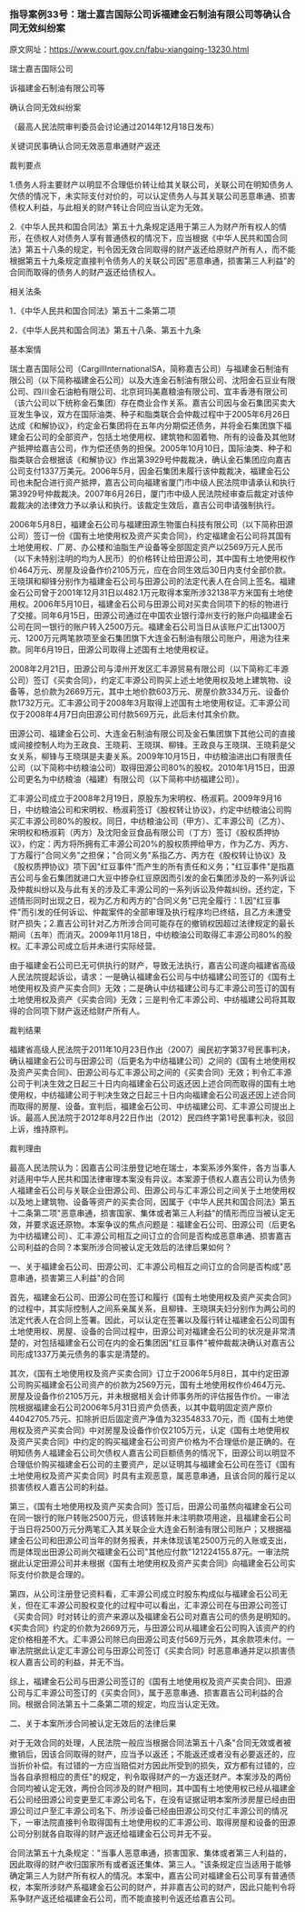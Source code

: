 ### 指导案例33号：瑞士嘉吉国际公司诉福建金石制油有限公司等确认合同无效纠纷案
原文网址：https://www.court.gov.cn/fabu-xiangqing-13230.html

瑞士嘉吉国际公司

诉福建金石制油有限公司等

确认合同无效纠纷案

（最高人民法院审判委员会讨论通过2014年12月18日发布）

关键词民事确认合同无效恶意串通财产返还

裁判要点

1.债务人将主要财产以明显不合理低价转让给其关联公司，关联公司在明知债务人欠债的情况下，未实际支付对价的，可以认定债务人与其关联公司恶意串通、损害债权人利益，与此相关的财产转让合同应当认定为无效。

2.《中华人民共和国合同法》第五十九条规定适用于第三人为财产所有权人的情形，在债权人对债务人享有普通债权的情况下，应当根据《中华人民共和国合同法》第五十八条的规定，判令因无效合同取得的财产返还给原财产所有人，而不能根据第五十九条规定直接判令债务人的关联公司因"恶意串通，损害第三人利益"的合同而取得的债务人的财产返还给债权人。

相关法条

1．《中华人民共和国合同法》第五十二条第二项

2．《中华人民共和国合同法》第五十八条、第五十九条

基本案情

瑞士嘉吉国际公司（CargillInternationalSA，简称嘉吉公司）与福建金石制油有限公司（以下简称福建金石公司）以及大连金石制油有限公司、沈阳金石豆业有限公司、四川金石油粕有限公司、北京珂玛美嘉粮油有限公司、宜丰香港有限公司（该六公司以下统称金石集团）存在商业合作关系。嘉吉公司因与金石集团买卖大豆发生争议，双方在国际油类、种子和脂类联合会仲裁过程中于2005年6月26日达成《和解协议》，约定金石集团将在五年内分期偿还债务，并将金石集团旗下福建金石公司的全部资产，包括土地使用权、建筑物和固着物、所有的设备及其他财产抵押给嘉吉公司，作为偿还债务的担保。2005年10月10日，国际油类、种子和脂类联合会根据该《和解协议》作出第3929号仲裁裁决，确认金石集团应向嘉吉公司支付1337万美元。2006年5月，因金石集团未履行该仲裁裁决，福建金石公司也未配合进行资产抵押，嘉吉公司向福建省厦门市中级人民法院申请承认和执行第3929号仲裁裁决。2007年6月26日，厦门市中级人民法院经审查后裁定对该仲裁裁决的法律效力予以承认和执行。该裁定生效后，嘉吉公司申请强制执行。

2006年5月8日，福建金石公司与福建田源生物蛋白科技有限公司（以下简称田源公司）签订一份《国有土地使用权及资产买卖合同》，约定福建金石公司将其国有土地使用权、厂房、办公楼和油脂生产设备等全部固定资产以2569万元人民币（以下未特别注明的均为人民币）的价格转让给田源公司，其中国有土地使用权作价464万元、房屋及设备作价2105万元，应在合同生效后30日内支付全部价款。王晓琪和柳锋分别作为福建金石公司与田源公司的法定代表人在合同上签名。福建金石公司曾于2001年12月31日以482.1万元取得本案所涉32138平方米国有土地使用权。2006年5月10日，福建金石公司与田源公司对买卖合同项下的标的物进行了交接。同年6月15日，田源公司通过在中国农业银行漳州支行的账户向福建金石公司在同一银行的账户转入2500万元。福建金石公司当日从该账户汇出1300万元、1200万元两笔款项至金石集团旗下大连金石制油有限公司账户，用途为往来款。同年6月19日，田源公司取得上述国有土地使用权证。

2008年2月21日，田源公司与漳州开发区汇丰源贸易有限公司（以下简称汇丰源公司）签订《买卖合同》，约定汇丰源公司购买上述土地使用权及地上建筑物、设备等，总价款为2669万元，其中土地价款603万元、房屋价款334万元、设备价款1732万元。汇丰源公司于2008年3月取得上述国有土地使用权证。汇丰源公司仅于2008年4月7日向田源公司付款569万元，此后未付其余价款。

田源公司、福建金石公司、大连金石制油有限公司及金石集团旗下其他公司的直接或间接控制人均为王政良、王晓莉、王晓琪、柳锋。王政良与王晓琪、王晓莉是父女关系，柳锋与王晓琪是夫妻关系。2009年10月15日，中纺粮油进出口有限责任公司（以下简称中纺粮油公司）取得田源公司80%的股权。2010年1月15日，田源公司更名为中纺粮油（福建）有限公司（以下简称中纺福建公司）。

汇丰源公司成立于2008年2月19日，原股东为宋明权、杨淑莉。2009年9月16日，中纺粮油公司和宋明权、杨淑莉签订《股权转让协议》，约定中纺粮油公司购买汇丰源公司80%的股权。同日，中纺粮油公司（甲方）、汇丰源公司（乙方）、宋明权和杨淑莉（丙方）及沈阳金豆食品有限公司（丁方）签订《股权质押协议》，约定：丙方将所拥有汇丰源公司20%的股权质押给甲方，作为乙方、丙方、丁方履行"合同义务"之担保；"合同义务"系指乙方、丙方在《股权转让协议》及《股权质押协议》项下因"红豆事件"而产生的所有责任和义务；"红豆事件"是指嘉吉公司与金石集团就进口大豆中掺杂红豆原因而引发的金石集团涉及的一系列诉讼及仲裁纠纷以及与此有关的涉及汇丰源公司的一系列诉讼及仲裁纠纷。还约定，下述情形同时出现之日，视为乙方和丙方的"合同义务"已完全履行：1.因"红豆事件"而引发的任何诉讼、仲裁案件的全部审理及执行程序均已终结，且乙方未遭受财产损失；2.嘉吉公司针对乙方所涉合同可能存在的撤销权因超过法律规定的最长期间（五年）而消灭。2009年11月18日，中纺粮油公司取得汇丰源公司80%的股权。汇丰源公司成立后并未进行实际经营。

由于福建金石公司已无可供执行的财产，导致无法执行，嘉吉公司遂向福建省高级人民法院提起诉讼，请求：一是确认福建金石公司与中纺福建公司签订的《国有土地使用权及资产买卖合同》无效；二是确认中纺福建公司与汇丰源公司签订的国有土地使用权及资产《买卖合同》无效；三是判令汇丰源公司、中纺福建公司将其取得的合同项下财产返还给财产所有人。

裁判结果

福建省高级人民法院于2011年10月23日作出（2007）闽民初字第37号民事判决，确认福建金石公司与田源公司（后更名为中纺福建公司）之间的《国有土地使用权及资产买卖合同》、田源公司与汇丰源公司之间的《买卖合同》无效；判令汇丰源公司于判决生效之日起三十日内向福建金石公司返还因上述合同而取得的国有土地使用权，中纺福建公司于判决生效之日起三十日内向福建金石公司返还因上述合同而取得的房屋、设备。宣判后，福建金石公司、中纺福建公司、汇丰源公司提出上诉。最高人民法院于2012年8月22日作出（2012）民四终字第1号民事判决，驳回上诉，维持原判。

裁判理由

最高人民法院认为：因嘉吉公司注册登记地在瑞士，本案系涉外案件，各方当事人对适用中华人民共和国法律审理本案没有异议。本案源于债权人嘉吉公司认为债务人福建金石公司与关联企业田源公司、田源公司与汇丰源公司之间关于土地使用权以及地上建筑物、设备等资产的买卖合同，因属于《中华人民共和国合同法》第五十二条第二项"恶意串通，损害国家、集体或者第三人利益"的情形而应当被认定无效，并要求返还原物。本案争议的焦点问题是：福建金石公司、田源公司（后更名为中纺福建公司）、汇丰源公司相互之间订立的合同是否构成恶意串通、损害嘉吉公司利益的合同？本案所涉合同被认定无效后的法律后果如何？

一、关于福建金石公司、田源公司、汇丰源公司相互之间订立的合同是否构成"恶意串通，损害第三人利益"的合同

首先，福建金石公司、田源公司在签订和履行《国有土地使用权及资产买卖合同》的过程中，其实际控制人之间系亲属关系，且柳锋、王晓琪夫妇分别作为两公司的法定代表人在合同上签署。因此，可以认定在签署以及履行转让福建金石公司国有土地使用权、房屋、设备的合同过程中，田源公司对福建金石公司的状况是非常清楚的，对包括福建金石公司在内的金石集团因"红豆事件"被仲裁裁决确认对嘉吉公司形成1337万美元债务的事实是清楚的。

其次，《国有土地使用权及资产买卖合同》订立于2006年5月8日，其中约定田源公司购买福建金石公司资产的价款为2569万元，国有土地使用权作价464万元、房屋及设备作价2105万元，并未根据相关会计师事务所的评估报告作价。一审法院根据福建金石公司2006年5月31日资产负债表，以其中载明固定资产原价44042705.75元、扣除折旧后固定资产净值为32354833.70元，而《国有土地使用权及资产买卖合同》中对房屋及设备作价仅2105万元，认定《国有土地使用权及资产买卖合同》中约定的购买福建金石公司资产价格为不合理低价是正确的。在明知债务人福建金石公司欠债权人嘉吉公司巨额债务的情况下，田源公司以明显不合理低价购买福建金石公司的主要资产，足以证明其与福建金石公司在签订《国有土地使用权及资产买卖合同》时具有主观恶意，属恶意串通，且该合同的履行足以损害债权人嘉吉公司的利益。

第三，《国有土地使用权及资产买卖合同》签订后，田源公司虽然向福建金石公司在同一银行的账户转账2500万元，但该转账并未注明款项用途，且福建金石公司于当日将2500万元分两笔汇入其关联企业大连金石制油有限公司账户；又根据福建金石公司和田源公司当年的财务报表，并未体现该笔2500万元的入账或支出，而是体现出田源公司尚欠福建金石公司"其他应付款"121224155.87元。一审法院据此认定田源公司并未根据《国有土地使用权及资产买卖合同》向福建金石公司实际支付价款是合理的。

第四，从公司注册登记资料看，汇丰源公司成立时股东构成似与福建金石公司无关，但在汇丰源公司股权变化的过程中可以看出，汇丰源公司在与田源公司签订《买卖合同》时对转让的资产来源以及福建金石公司对嘉吉公司的债务是明知的。《买卖合同》约定的价款为2669万元，与田源公司从福建金石公司购入该资产的约定价格相差不大。汇丰源公司除已向田源公司支付569万元外，其余款项未付。一审法院据此认定汇丰源公司与田源公司签订《买卖合同》时恶意串通并足以损害债权人嘉吉公司的利益，并无不当。

综上，福建金石公司与田源公司签订的《国有土地使用权及资产买卖合同》、田源公司与汇丰源公司签订的《买卖合同》，属于恶意串通、损害嘉吉公司利益的合同。根据合同法第五十二条第二项的规定，均应当认定无效。

二、关于本案所涉合同被认定无效后的法律后果

对于无效合同的处理，人民法院一般应当根据合同法第五十八条"合同无效或者被撤销后，因该合同取得的财产，应当予以返还；不能返还或者没有必要返还的，应当折价补偿。有过错的一方应当赔偿对方因此所受到的损失，双方都有过错的，应当各自承担相应的责任"的规定，判令取得财产的一方返还财产。本案涉及的两份合同均被认定无效，两份合同涉及的财产相同，其中国有土地使用权已经从福建金石公司经田源公司变更至汇丰源公司名下，在没有证据证明本案所涉房屋已经由田源公司过户至汇丰源公司名下、所涉设备已经由田源公司交付汇丰源公司的情况下，一审法院直接判令取得国有土地使用权的汇丰源公司、取得房屋和设备的田源公司分别就各自取得的财产返还给福建金石公司并无不妥。

合同法第五十九条规定："当事人恶意串通，损害国家、集体或者第三人利益的，因此取得的财产收归国家所有或者返还集体、第三人。"该条规定应当适用于能够确定第三人为财产所有权人的情况。本案中，嘉吉公司对福建金石公司享有普通债权，本案所涉财产系福建金石公司的财产，并非嘉吉公司的财产，因此只能判令将系争财产返还给福建金石公司，而不能直接判令返还给嘉吉公司。
